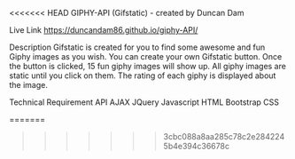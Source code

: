 <<<<<<< HEAD
GIPHY-API (Gifstatic) - created by Duncan Dam

Live Link
    https://duncandam86.github.io/giphy-API/

Description
    Gifstatic is created for you to find some awesome and fun Giphy images as you wish.
    You can create your own Gifstatic button.
    Once the button is clicked, 15 fun giphy images will show up.
    All giphy images are static until you click on them.
    The rating of each giphy is displayed about the image.

Technical Requirement
    API
    AJAX
    JQuery
    Javascript
    HTML
    Bootstrap
    CSS


=======
>>>>>>> 3cbc088a8aa285c78c2e2842245b4e394c36678c

